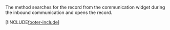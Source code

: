 The method searches for the record from the communication widget during the inbound communication and opens the record.

[!INCLUDE[footer-include](../../../../../../includes/footer-banner.md)]
